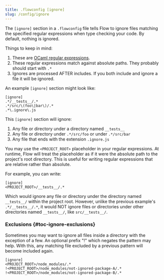 ```yaml
---
title: .flowconfig [ignore]
slug: /config/ignore
---
```


The `[ignore]` section in a `.flowconfig` file tells Flow to ignore files
matching the specified regular expressions when type checking your code. By
default, nothing is ignored.

Things to keep in mind:

1. These are [OCaml regular   expressions](http://caml.inria.fr/pub/docs/manual-ocaml/libref/Str.html#TYPEregexp).
2. These regular expressions match against absolute paths. They probably should
   start with `.*`
3. Ignores are processed AFTER includes. If you both include and ignore a file
   it will be ignored.

An example `[ignore]` section might look like:

```
[ignore]
.*/__tests__/.*
.*/src/\(foo\|bar\)/.*
.*\.ignore\.js
```

This `[ignore]` section will ignore:

1. Any file or directory under a directory named `__tests__`
2. Any file or directory under `.*/src/foo` or under `.*/src/bar`
3. Any file that ends with the extension `.ignore.js`

You may use the `<PROJECT_ROOT>` placeholder in your regular expressions.
At runtime, Flow will treat the placeholder as if it were the absolute
path to the project's root directory. This is useful for writing regular
expressions that are relative rather than absolute.

For example, you can write:

```
[ignore]
<PROJECT_ROOT>/__tests__/.*
```

Which would ignore any file or directory under the directory named `__tests__/`
within the project root. However, unlike the previous example's
`.*/__tests__/.*`, it would NOT ignore files or directories under other
directories named `__tests__/`, like `src/__tests__/`.

### Exclusions {#toc-ignore-exclusions}
Sometimes you may want to ignore all files inside a directory with the exception of a few. An optional prefix "!" which negates the pattern may help. With this, any matching file excluded by a previous pattern will become included again.

```
[ignore]
<PROJECT_ROOT>/node_modules/.*
!<PROJECT_ROOT>/node_modules/not-ignored-package-A/.*
!<PROJECT_ROOT>/node_modules/not-ignored-package-B/.*
```
